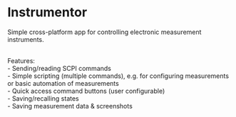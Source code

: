 # Instrumentor
Simple cross-platform app for controlling electronic measurement instruments.<br>

<br>
Features:<br>
- Sending/reading SCPI commands<br>
- Simple scripting (multiple commands), e.g. for configuring measurements or basic automation of measurements<br>
- Quick access command buttons (user configurable)<br>
- Saving/recalling states<br>
- Saving measurement data & screenshots<br>
